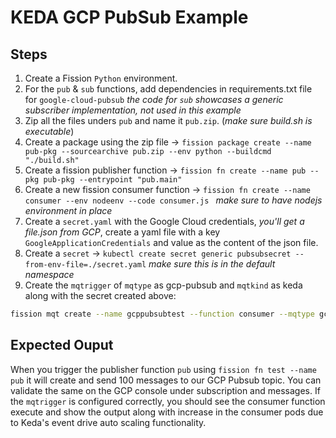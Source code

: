 # KEDA GCP PubSub Example

## Steps

1. Create a Fission `Python` environment.
2. For the `pub` & `sub` functions, add dependencies in requirements.txt file for `google-cloud-pubsub` *the code for `sub` showcases a generic subscriber implementation, not used in this example*
3. Zip all the files unders `pub` and name it `pub.zip`. (*make sure build.sh is executable*)
4. Create a package using the zip file -> `fission package create --name pub-pkg --sourcearchive pub.zip --env python --buildcmd "./build.sh"`
5. Create a fission publisher function -> `fission fn create --name pub --pkg pub-pkg --entrypoint "pub.main"`
6. Create a new fission consumer function -> `fission fn create --name consumer --env nodeenv --code consumer.js ` *make sure to have nodejs environment in place*
7. Create a `secret.yaml` with the Google Cloud credentials, *you'll get a file.json from GCP*, create a yaml file with a key `GoogleApplicationCredentials` and value as the content of the json file.
8. Create a `secret` -> `kubectl create secret generic pubsubsecret --from-env-file=./secret.yaml` *make sure this is in the default namespace*
9. Create the `mqtrigger` of `mqtype` as gcp-pubsub and `mqtkind` as keda along with the secret created above:

``` bash
fission mqt create --name gcppubsubtest --function consumer --mqtype gcp-pubsub --mqtkind keda --topic request-topic --resptopic response-topic --errortopic error-topic --maxretries 3 --metadata subscriptionName=projects/fissiongcppubsub/subscriptions/request-topic-sub --cooldownperiod=30 --pollinginterval=5 --secret pubsubsecret 
```

## Expected Ouput

When you trigger the publisher function `pub` using `fission fn test --name pub` it will create and send 100 messages to our GCP Pubsub topic.
You can validate the same on the GCP console under subscription and messages.
If the `mqtrigger` is configured correctly, you should see the consumer function execute and show the output along with increase in the consumer pods due to Keda's event drive auto scaling functionality.
